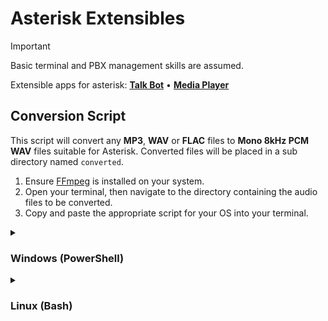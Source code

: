 # Asterisk Extensibles

> [!IMPORTANT]
> Basic terminal and PBX management skills are assumed.

Extensible apps for asterisk: [**Talk Bot**](/app-talk-bot/) • [**Media Player**](/app-music-player/)

## Conversion Script

This script will convert any **MP3**, **WAV** or **FLAC** files to **Mono 8kHz PCM WAV** files suitable for Asterisk. Converted files will be placed in a sub directory named `converted`.

1. Ensure [FFmpeg](https://ffmpeg.org/) is installed on your system.
2. Open your terminal, then navigate to the directory containing the audio files to be converted.
3. Copy and paste the appropriate script for your OS into your terminal.

<details>
<summary><h3>Windows (PowerShell)</h3></summary>

```powershell
$output = "converted"
New-Item -Path $output -ItemType Directory -Force
Get-ChildItem | where {$_.extension -in ".mp3",".wav",".flac"} | ForEach-Object {
   $name = "$output/$($_.BaseName).wav"
   & ffmpeg -i $_.Name -ar 8000 -ac 1 -acodec pcm_s16le -f wav $name
}

```

</details>

<details>
<summary><h3>Linux (Bash)</h3></summary>

```bash
output="converted"
mkdir -p $output
for file in *.mp3 *.wav *.flac; do
  name="$output/${file%.${file##*.}}.wav"
  ffmpeg -i "$file" -ar 8000 -ac 1 -acodec pcm_s16le -f wav "$name";
done

```

</details>
